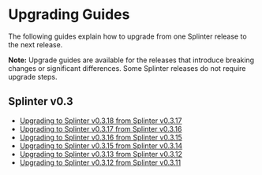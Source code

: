 # Upgrading Guides

The following guides explain how to upgrade from one Splinter release to the
next release.

**Note:** Upgrade guides are available for the releases that introduce breaking
changes or significant differences. Some Splinter releases do not require
upgrade steps.

## Splinter v0.3

  * [Upgrading to Splinter v0.3.18 from Splinter v0.3.17](splinter-v0.3.18-from-v0.3.17.md)
  * [Upgrading to Splinter v0.3.17 from Splinter v0.3.16](splinter-v0.3.17-from-v0.3.16.md)
  * [Upgrading to Splinter v0.3.16 from Splinter v0.3.15](splinter-v0.3.16-from-v0.3.15.md)
  * [Upgrading to Splinter v0.3.15 from Splinter v0.3.14](splinter-v0.3.15-from-v0.3.14.md)
  * [Upgrading to Splinter v0.3.13 from Splinter v0.3.12](splinter-v0.3.13-from-v0.3.12.md)
  * [Upgrading to Splinter v0.3.12 from Splinter v0.3.11](splinter-v0.3.12-from-v0.3.11.md)
